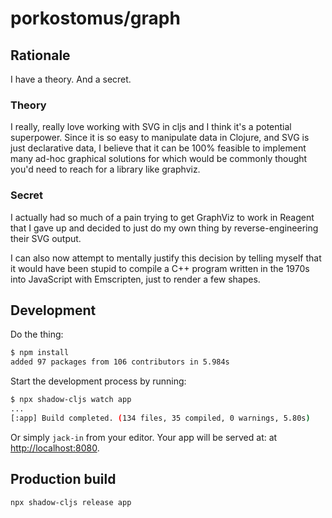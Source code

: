 # porkostomus/graph

## Rationale

I have a theory. And a secret.

### Theory

I really, really love working with SVG in cljs and I think it's a potential superpower. Since it is so easy to manipulate data in Clojure, and SVG is just declarative data, I believe that it can be 100% feasible to implement many ad-hoc graphical solutions for which would be commonly thought you'd need to reach for a library like graphviz.

### Secret

I actually had so much of a pain trying to get GraphViz to work in Reagent that I gave up and decided to just do my own thing by reverse-engineering their SVG output.

I can also now attempt to mentally justify this decision by telling myself that it would have been stupid to compile a C++ program written in the 1970s into JavaScript with Emscripten, just to render a few shapes.

## Development

Do the thing:

```bash
$ npm install
added 97 packages from 106 contributors in 5.984s
```

Start the development process by running:

```bash
$ npx shadow-cljs watch app
...
[:app] Build completed. (134 files, 35 compiled, 0 warnings, 5.80s)
```

Or simply `jack-in` from your editor. Your app will be served at: at [http://localhost:8080](http://localhost:8080).

## Production build

```bash
npx shadow-cljs release app
```
